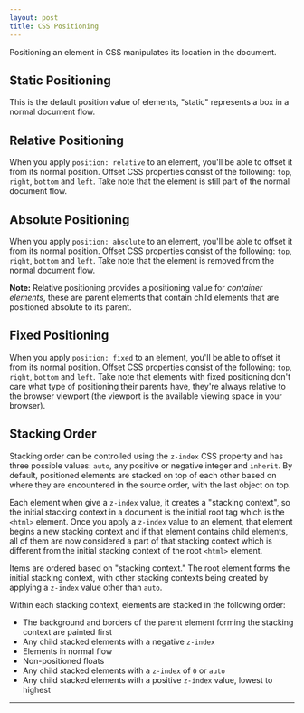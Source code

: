 ```yaml
---
layout: post
title: CSS Positioning
---
```


Positioning an element in CSS manipulates its location in the document.

## Static Positioning

This is the default position value of elements, "static" represents a box in a normal document flow.

## Relative Positioning

When you apply `position: relative` to an element, you'll be able to offset it from its normal position. Offset CSS properties consist of the following: `top`, `right`, `bottom` and `left`. Take note that the element is still part of the normal document flow.

## Absolute Positioning

When you apply `position: absolute` to an element, you'll be able to offset it from its normal position. Offset CSS properties consist of the following: `top`, `right`, `bottom` and `left`. Take note that the element is removed from the normal document flow.

**Note:** Relative positioning provides a positioning value for _container elements_, these are parent elements that contain child elements that are positioned absolute to its parent.

## Fixed Positioning

When you apply `position: fixed` to an element, you'll be able to offset it from its normal position. Offset CSS properties consist of the following: `top`, `right`, `bottom` and `left`. Take note that elements with fixed positioning don't care what type of positioning their parents have, they're always relative to the browser viewport (the viewport is the available viewing space in your browser).

## Stacking Order

Stacking order can be controlled using the `z-index` CSS property and has three possible values: `auto`, any positive or negative integer and `inherit`. By default, positioned elements are stacked on top of each other based on where they are encountered in the source order, with the last object on top.

Each element when give a `z-index` value, it creates a "stacking context", so the initial stacking context in a document is the initial root tag which is the `<html>` element. Once you apply a `z-index` value to an element, that element begins a new stacking context and if that element contains child elements, all of them are now considered a part of that stacking context which is different from the initial stacking context of the root `<html>` element.

Items are ordered based on "stacking context." The root element forms the initial stacking context, with other stacking contexts being created by applying a `z-index` value other than `auto`.

Within each stacking context, elements are stacked in the following order:

+ The background and borders of the parent element forming the stacking context are painted first
+ Any child stacked elements with a negative `z-index`
+ Elements in normal flow
+ Non-positioned floats
+ Any child stacked elements with a `z-index` of `0` or `auto`
+ Any child stacked elements with a positive `z-index` value, lowest to highest

----
